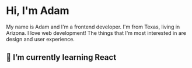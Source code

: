 # Hi, I'm Adam

My name is Adam and I'm a frontend developer. I'm from Texas, living in Arizona. I love web development! The things that I'm most interested in are design and user experience.

## 🌱 I’m currently learning React

<!--
**adamgonzls/adamgonzls** is a ✨ _special_ ✨ repository because its `README.md` (this file) appears on your GitHub profile.


Here are some ideas to get you started:

- 🔭 I’m currently working on ...
-  ...
- 👯 I’m looking to collaborate on ...
- 🤔 I’m looking for help with ...
- 💬 Ask me about ...
- 📫 How to reach me: ...
- 😄 Pronouns: ...
- ⚡ Fun fact: ...
-->

